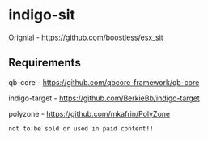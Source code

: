 # indigo-sit


Orignial - https://github.com/boostless/esx_sit

## Requirements

qb-core - https://github.com/qbcore-framework/qb-core

indigo-target - https://github.com/BerkieBb/indigo-target

polyzone - https://github.com/mkafrin/PolyZone

```
not to be sold or used in paid content!!
```
